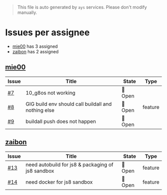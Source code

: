 > This file is auto generated by `ays` services. Please don't modify manually.

# Issues per assignee
- [mie00](#mie00) has 3 assigned
- [zaibon](#zaibon) has 2 assigned



## [mie00](https://github.com/mie00)

|Issue|Title|State|Type|
|-----|-----|-----|----|
|[#7](https://github.com/jumpscale/dockers/issues/7)|10_g8os not working|:red_circle: Open||
|[#8](https://github.com/jumpscale/dockers/issues/8)|GIG build env should call buildall and nothing else|:red_circle: Open|feature|
|[#9](https://github.com/jumpscale/dockers/issues/9)|buildall push does not happen|:red_circle: Open||


## [zaibon](https://github.com/zaibon)

|Issue|Title|State|Type|
|-----|-----|-----|----|
|[#13](https://github.com/jumpscale/dockers/issues/13)|need autobuild for js8 & packaging of js8 sandbox|:red_circle: Open|feature|
|[#14](https://github.com/jumpscale/dockers/issues/14)|need docker for js8 sandbox|:red_circle: Open|feature|

